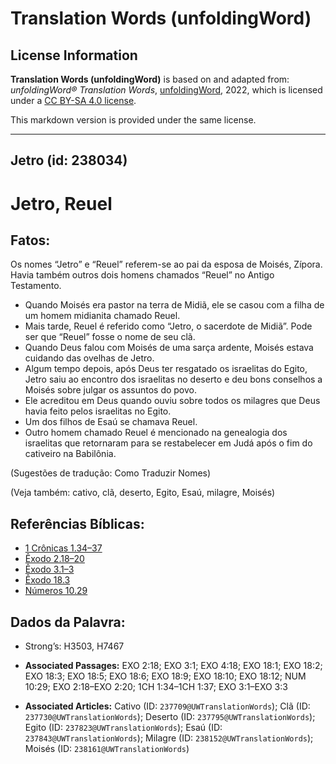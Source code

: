 # Translation Words (unfoldingWord)

## License Information

**Translation Words (unfoldingWord)** is based on and adapted from: _unfoldingWord® Translation Words_, [unfoldingWord](https://unfoldingword.org/utw), 2022, which is licensed under a [CC BY-SA 4.0 license](https://creativecommons.org/licenses/by-sa/4.0/legalcode.en).

This markdown version is provided under the same license.



--------------------------------

## Jetro (id: 238034)

Jetro, Reuel
============

Fatos:
------

Os nomes “Jetro” e “Reuel” referem\-se ao pai da esposa de Moisés, Zípora. Havia também outros dois homens chamados “Reuel” no Antigo Testamento.

* Quando Moisés era pastor na terra de Midiã, ele se casou com a filha de um homem midianita chamado Reuel.
* Mais tarde, Reuel é referido como “Jetro, o sacerdote de Midiã”. Pode ser que “Reuel” fosse o nome de seu clã.
* Quando Deus falou com Moisés de uma sarça ardente, Moisés estava cuidando das ovelhas de Jetro.
* Algum tempo depois, após Deus ter resgatado os israelitas do Egito, Jetro saiu ao encontro dos israelitas no deserto e deu bons conselhos a Moisés sobre julgar os assuntos do povo.
* Ele acreditou em Deus quando ouviu sobre todos os milagres que Deus havia feito pelos israelitas no Egito.
* Um dos filhos de Esaú se chamava Reuel.
* Outro homem chamado Reuel é mencionado na genealogia dos israelitas que retornaram para se restabelecer em Judá após o fim do cativeiro na Babilônia.

(Sugestões de tradução: Como Traduzir Nomes)

(Veja também: cativo, clã, deserto, Egito, Esaú, milagre, Moisés)

Referências Bíblicas:
---------------------

* [1 Crônicas 1\.34–37](https://ref.ly/1Chr1:34-1Chr1:37)
* [Êxodo 2\.18–20](https://ref.ly/Exod2:18-Exod2:20)
* [Êxodo 3\.1–3](https://ref.ly/Exod3:1-Exod3:3)
* [Êxodo 18\.3](https://ref.ly/Exod18:3)
* [Números 10\.29](https://ref.ly/Num10:29)

Dados da Palavra:
-----------------

* Strong’s: H3503, H7467

* **Associated Passages:** EXO 2:18; EXO 3:1; EXO 4:18; EXO 18:1; EXO 18:2; EXO 18:3; EXO 18:5; EXO 18:6; EXO 18:9; EXO 18:10; EXO 18:12; NUM 10:29; EXO 2:18–EXO 2:20; 1CH 1:34–1CH 1:37; EXO 3:1–EXO 3:3
* **Associated Articles:** Cativo (ID: `237709@UWTranslationWords`); Clã (ID: `237730@UWTranslationWords`); Deserto (ID: `237795@UWTranslationWords`); Egito (ID: `237823@UWTranslationWords`); Esaú (ID: `237843@UWTranslationWords`); Milagre (ID: `238152@UWTranslationWords`); Moisés (ID: `238161@UWTranslationWords`)

